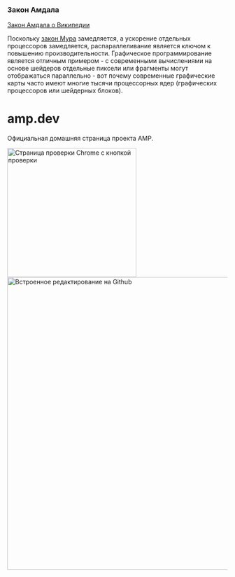 ### Закон Амдала



[Закон Амдала о Википедии](https://vk.com)

Поскольку [закон Мура](#moores-law) замедляется, а ускорение отдельных процессоров замедляется, распараллеливание является ключом к повышению производительности. Графическое программирование является отличным примером - с современными вычислениями на основе шейдеров отдельные пиксели или фрагменты могут отображаться параллельно - вот почему современные графические карты часто имеют многие тысячи процессорных ядер (графических процессоров или шейдерных блоков).

# amp.dev

Официальная домашняя страница проекта AMP.

<img width="295" alt="Страница проверки Chrome с кнопкой проверки" src="https://user-images.githubusercontent.com/1066253/61085691-bf125a00-a3e5-11e9-9151-58bd8a50d404.png">

<img width="669" alt="Встроенное редактирование на Github" src="https://user-images.githubusercontent.com/380472/59018008-2d8f5580-8845-11e9-8160-e2890e2c7944.png">

